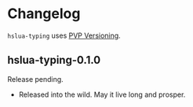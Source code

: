 # Changelog

`hslua-typing` uses [PVP Versioning][].

## hslua-typing-0.1.0

Release pending.

-   Released into the wild. May it live long and prosper.

  [PVP Versioning]: https://pvp.haskell.org
